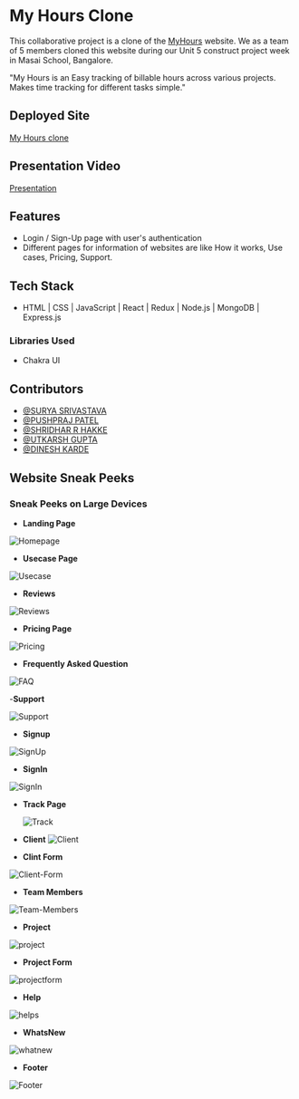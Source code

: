# My Hours Clone

This collaborative project is a clone of the [MyHours](https://myhours.com) website. We as a team of 5 members cloned this website during our Unit 5 construct project week in Masai School, Bangalore.

"My Hours is an Easy tracking of billable hours across various projects. Makes time tracking for different tasks simple."

## Deployed Site

[My Hours clone](https://myhour.vercel.app/)

## Presentation Video

[Presentation](https://drive.google.com/file/d/1xeAxnoyrbHP_Ie3he3tu9YvY231YtAmm/view?usp=sharing)

## Features

- Login / Sign-Up page with user's authentication
- Different pages for information of websites are like How it works, Use cases, Pricing, Support.


## Tech Stack

- HTML | CSS | JavaScript | React | Redux | Node.js | MongoDB | Express.js

### Libraries Used

- Chakra UI

## Contributors

- [@SURYA SRIVASTAVA](https://github.com/Surya9263)
- [@PUSHPRAJ PATEL](https://github.com/pushpraj15295)
- [@SHRIDHAR R HAKKE](https://github.com/Shridhar1998)
- [@UTKARSH GUPTA](https://github.com/utkarshqw)
- [@DINESH KARDE](https://github.com/captain-programming)

## Website Sneak Peeks

### Sneak Peeks on Large Devices

- **Landing Page**

<img src="https://i.ibb.co/w0TDCdC/Homepage.png" alt="Homepage" border="0">


- **Usecase Page**

<img src="https://i.ibb.co/1m8m0pw/Usecase.png" alt="Usecase" border="0">


- **Reviews**

<img src="https://i.ibb.co/vjn8kDt/Reviews.png" alt="Reviews" border="0">
  

- **Pricing Page**

<img src="https://i.ibb.co/BydntkX/Pricing.png" alt="Pricing" border="0">

- **Frequently Asked Question**

<img src="https://i.ibb.co/nRMcqG4/FAQ.png" alt="FAQ" border="0">


-**Support**

<img src="https://i.ibb.co/VvGvnDw/Support.png" alt="Support" border="0">


- **Signup**

 <img src="https://i.ibb.co/JdDWcpd/SignUp.png" alt="SignUp" border="0">


 - **SignIn**
  <img src="https://i.ibb.co/wWh4Ts7/SignIn.png" alt="SignIn" border="0">


- **Track Page**

  <img src="https://i.ibb.co/Wxv3HpV/Track.png" alt="Track" border="0">


- **Client**
  <img src="https://i.ibb.co/pxymJdv/Client.png" alt="Client" border="0">


- **Clint Form**
 <img src="https://i.ibb.co/ydSBsrW/Client-Form.png" alt="Client-Form" border="0">


- **Team Members**
   
 <img src="https://i.ibb.co/RznXwKS/Team-Members.png" alt="Team-Members" border="0">


- **Project**
 <img src="https://i.ibb.co/0FsNwky/project.png" alt="project" border="0">


- **Project Form**
 <img src="https://i.ibb.co/dKsJpQR/projectform.png" alt="projectform" border="0">


- **Help**
 <img src="https://i.ibb.co/nm2z58G/helps.png" alt="helps" border="0">


- **WhatsNew**
 <img src="https://i.ibb.co/vjpn613/whatnew.png" alt="whatnew" border="0">


- **Footer**

 <img src="https://i.ibb.co/HDN3m50/Footer.png" alt="Footer" border="0">

  
  

